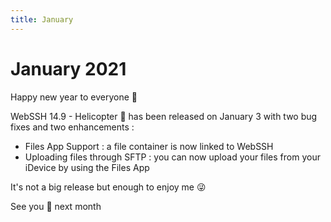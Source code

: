 ```yaml
---
title: January
---
```


# January 2021

Happy new year to everyone :confetti_ball:

WebSSH 14.9 - Helicopter :helicopter: has been released on January 3 with two bug fixes and two enhancements :

* Files App Support : a file container is now linked to WebSSH
* Uploading files through SFTP : you can now upload your files from your iDevice by using the Files App

It's not a big release but enough to enjoy me :stuck_out_tongue_winking_eye:

See you :wave: next month